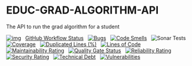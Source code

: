 # EDUC-GRAD-ALGORITHM-API
The API to run the grad algorithm for a student

[![img](https://img.shields.io/badge/Lifecycle-Experimental-339999)](https://github.com/bcgov/repomountie/blob/master/doc/lifecycle-badges.md) &nbsp;
[GitHub Workflow Status](https://img.shields.io/github/workflow/status/bcgov/bcgov_EDUC-GRAD-ALGORITHM-API/Build) &nbsp; 
[![Bugs](https://sonarcloud.io/api/project_badges/measure?project=bcgov_EDUC-GRAD-ALGORITHM-API&metric=bugs)](https://sonarcloud.io/summary/new_code?id=bcgov_EDUC-GRAD-ALGORITHM-API) &nbsp;
[![Code Smells](https://sonarcloud.io/api/project_badges/measure?project=educ-grad-algorithm-api&metric=code_smells)](https://sonarcloud.io/summary/new_code?id=educ-grad-algorithm-api) &nbsp;
![Sonar Tests](https://img.shields.io/sonar/tests/educ-grad-algorithm-api?compact_message&server=https%3A%2F%2Fsonarcloud.io) &nbsp;
[![Coverage](https://sonarcloud.io/api/project_badges/measure?project=educ-grad-algorithm-api&metric=coverage)](https://sonarcloud.io/summary/new_code?id=educ-grad-algorithm-api) &nbsp;
[![Duplicated Lines (%)](https://sonarcloud.io/api/project_badges/measure?project=educ-grad-algorithm-api&metric=duplicated_lines_density)](https://sonarcloud.io/summary/new_code?id=educ-grad-algorithm-api) &nbsp;
[![Lines of Code](https://sonarcloud.io/api/project_badges/measure?project=educ-grad-algorithm-api&metric=ncloc)](https://sonarcloud.io/summary/new_code?id=educ-grad-algorithm-api) &nbsp;
[![Maintainability Rating](https://sonarcloud.io/api/project_badges/measure?project=educ-grad-algorithm-api&metric=sqale_rating)](https://sonarcloud.io/summary/new_code?id=educ-grad-algorithm-api) &nbsp;
[![Quality Gate Status](https://sonarcloud.io/api/project_badges/measure?project=educ-grad-algorithm-api&metric=alert_status)](https://sonarcloud.io/summary/new_code?id=educ-grad-algorithm-api) &nbsp;
[![Reliability Rating](https://sonarcloud.io/api/project_badges/measure?project=educ-grad-algorithm-api&metric=reliability_rating)](https://sonarcloud.io/summary/new_code?id=educ-grad-algorithm-api) &nbsp;
[![Security Rating](https://sonarcloud.io/api/project_badges/measure?project=educ-grad-algorithm-api&metric=security_rating)](https://sonarcloud.io/summary/new_code?id=educ-grad-algorithm-api) &nbsp;
[![Technical Debt](https://sonarcloud.io/api/project_badges/measure?project=educ-grad-algorithm-api&metric=sqale_index)](https://sonarcloud.io/summary/new_code?id=educ-grad-algorithm-api) &nbsp;
[![Vulnerabilities](https://sonarcloud.io/api/project_badges/measure?project=educ-grad-algorithm-api&metric=vulnerabilities)](https://sonarcloud.io/summary/new_code?id=educ-grad-algorithm-api) &nbsp;

